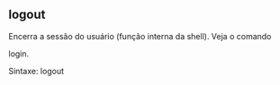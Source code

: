 ## logout

Encerra a sessão do usuário (função interna da shell). Veja o comando

login.

Sintaxe: logout


